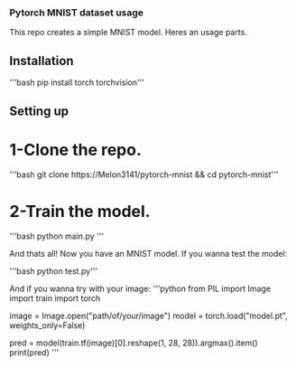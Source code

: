 ### Pytorch MNIST dataset usage

This repo creates a simple MNIST model. Heres an usage parts.

## Installation

'''bash
pip install torch torchvision'''

## Setting up

# 1-Clone the repo.

'''bash
git clone https://Melon3141/pytorch-mnist && cd pytorch-mnist'''

# 2-Train the model.
'''bash
python main.py
'''

And thats all! Now you have an MNIST model. If you wanna test the model:

'''bash
python test.py'''

And if you wanna try with your image:
'''python
from PIL import Image
import train
import torch

image = Image.open("path/of/your/image")
model = torch.load("model.pt", weights_only=False)

pred = model(train.tf(image)[0].reshape(1, 28, 28)).argmax().item()
print(pred)
''' 